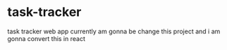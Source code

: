 # task-tracker
task tracker web app
currently am gonna be change this project and i am gonna convert this in react 